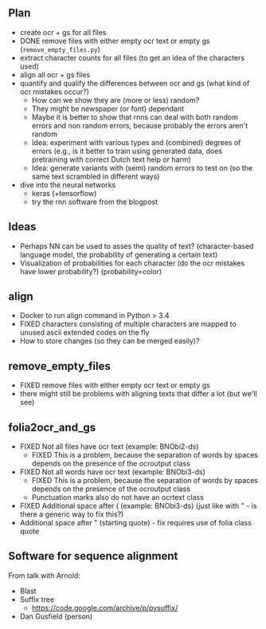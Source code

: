## Plan

* create ocr + gs for all files
* DONE remove files with either empty ocr text or empty gs (`remove_empty_files.py`)
* extract character counts for all files (to get an idea of the characters used)
* align all ocr + gs files
* quantify and qualify the differences between ocr and gs (what kind of ocr mistakes occur?)
  * How can we show they are (more or less) random?
  * They might be newspaper (or font) dependant
  * Maybe it is better to show that rnns can deal with both random errors and
  non random errors, because probably the errors aren't random
  * Idea: experiment with various types and (combined) degrees of errors (e.g., is it
    better to train using generated data, does pretraining with correct Dutch text
    help or harm)
  * Idea: generate variants with (semi) random errors to test on (so the same text scrambled in
    different ways)
* dive into the neural networks
  * keras (+tensorflow)
  * try the rnn software from the blogpost

## Ideas

* Perhaps NN can be used to asses the quality of text? (character-based language model, the probability of generating a certain text)
* Visualization of probabilities for each character (do the ocr mistakes have lower
  probability?) (probability=color)

## align

* Docker to run align command in Python > 3.4
* FIXED characters consisting of multiple characters are mapped to unused ascii extended
codes on the fly
* How to store changes (so they can be merged easily)?

## remove_empty_files

* FIXED remove files with either empty ocr text or empty gs
* there might still be problems with aligning texts that differ a lot (but we'll see)

## folia2ocr_and_gs

* FIXED Not all files have ocr text (example: BNObi2-ds)
  * FIXED This is a problem, because the separation of words by spaces depends on the presence of the ocroutput class
* FIXED Not all words have ocr text (example: BNObi3-ds)
  * FIXED This is a problem, because the separation of words by spaces depends on the presence of the ocroutput class
  * Punctuation marks also do not have an ocrtext class
* FIXED Additional space after ( (example: BNObi3-ds) (just like with " - is there a generic way to fix this?)
* Additional space after " (starting quote) - fix requires use of folia class quote

## Software for sequence alignment

From talk with Arnold:

* Blast
* Suffix tree
	* https://code.google.com/archive/p/pysuffix/
* Dan Gusfield (person)
